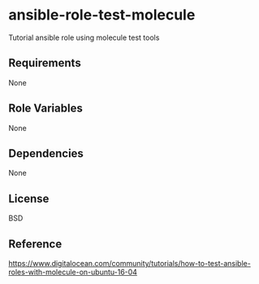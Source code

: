 ansible-role-test-molecule
=========

Tutorial ansible role using molecule test tools

Requirements
------------

None

Role Variables
--------------

None

Dependencies
------------

None

License
-------

BSD

Reference
------------------

https://www.digitalocean.com/community/tutorials/how-to-test-ansible-roles-with-molecule-on-ubuntu-16-04
